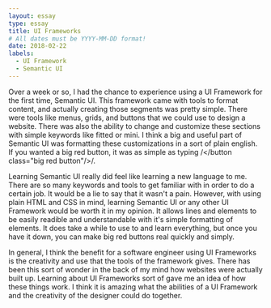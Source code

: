 ```yaml
---
layout: essay
type: essay
title: UI Frameworks
# All dates must be YYYY-MM-DD format!
date: 2018-02-22
labels:
  - UI Framework
  - Semantic UI
---
```

  Over a week or so, I had the chance to experience using a UI Framework for the first time, Semantic UI. This framework came with tools to format content, and actually creating those segments was pretty simple. There were tools like menus, grids, and buttons that we could use to design a website. There was also the ability to change and customize these sections with simple keywords like fitted or mini. I think a big and useful part of Semantic UI was formatting these customizations in a sort of plain english. If you wanted a big red button, it was as simple as typing /</button class="big red button"/>/.
  
  Learning Semantic UI really did feel like learning a new language to me. There are so many keywords and tools to get familiar with in order to do a certain job. It would be a lie to say that it wasn't a pain. However, with using plain HTML and CSS in mind, learning Semantic UI or any other UI Framework would be worth it in my opinion. It allows lines and elements to be easily readible and understandable with it's simple formatting of elements. It does take a while to use to and learn everything, but once you have it down, you can make big red buttons real quickly and simply.
  
  In general, I think the benefit for a software engineer using UI Frameworks is the creativity and use that the tools of the framework gives. There has been this sort of wonder in the back of my mind how websites were actually built up. Learning about UI Frameworks sort of gave me an idea of how these things work. I think it is amazing what the abilities of a UI Framework and the creativity of the designer could do together. 
  
